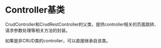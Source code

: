 # Controller基类

CrudController和CrudRestController的父类，提供controller相关的页面跳转、请求参数处理等相关方法的封装。

如果是非CRUD类的controller，可以直接继承自该类。